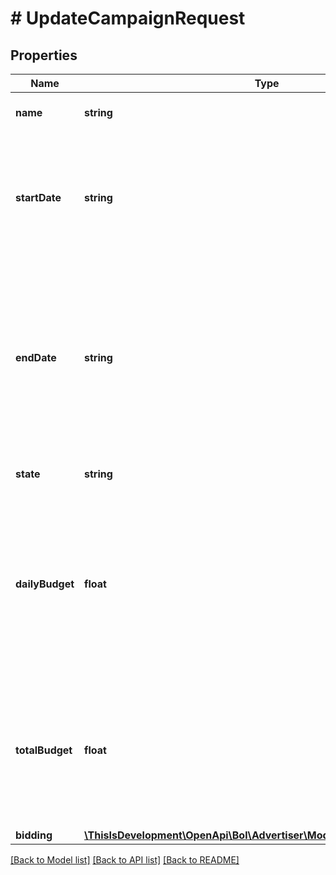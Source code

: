 # # UpdateCampaignRequest

## Properties

Name | Type | Description | Notes
------------ | ------------- | ------------- | -------------
**name** | **string** | The name of the campaign. | [optional]
**startDate** | **string** | The start date of the campaign. Must be a current or future date and will always be one full day. | [optional]
**endDate** | **string** | The end date of the campaign. Must be a future date that is at least one day after the start date of the campaign, and will always be one full day. | [optional]
**state** | **string** | The state of the campaign. | [optional]
**dailyBudget** | **float** | The maximum amount that can be spend in one day for this campaign. The amount should always have two decimals precision. | [optional]
**totalBudget** | **float** | The total budget that can be spend for this campaign. The amount should always have two decimals precision. | [optional]
**bidding** | [**\ThisIsDevelopment\OpenApi\Bol\Advertiser\Models\UpdateBiddingModel**](UpdateBiddingModel.md) |  | [optional]

[[Back to Model list]](../../README.md#models) [[Back to API list]](../../README.md#endpoints) [[Back to README]](../../README.md)
